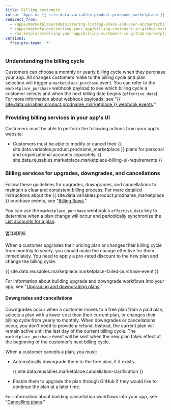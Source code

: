 ```yaml
---
title: Billing customers
intro: 'Apps on {{ site.data.variables.product.prodname_marketplace }} should adhere to GitHub''s billing guidelines and support recommended services. Following our guidelines helps customers navigate the billing process without any surprises.'
redirect_from:
  - /apps/marketplace/administering-listing-plans-and-user-accounts/billing-customers-in-github-marketplace/
  - /apps/marketplace/selling-your-app/billing-customers-in-github-marketplace/
  - /marketplace/selling-your-app/billing-customers-in-github-marketplace
versions:
  free-pro-team: '*'
---
```




### Understanding the billing cycle

Customers can choose a monthly or yearly billing cycle when they purchase your app. All changes customers make to the billing cycle and plan selection will trigger a `marketplace_purchase` event. You can refer to the `marketplace_purchase` webhook payload to see which billing cycle a customer selects and when the next billing date begins (`effective_date`). For more information about webhook payloads, see "[{{ site.data.variables.product.prodname_marketplace }} webhook events](/marketplace/integrating-with-the-github-marketplace-api/github-marketplace-webhook-events/)."

### Providing billing services in your app's UI

Customers must be able to perform the following actions from your app's website:
- Customers must be able to modify or cancel their {{ site.data.variables.product.prodname_marketplace }} plans for personal and organizational accounts separately.
{{ site.data.reusables.marketplace.marketplace-billing-ui-requirements }}

### Billing services for upgrades, downgrades, and cancellations

Follow these guidelines for upgrades, downgrades, and cancellations to maintain a clear and consistent billing process. For more detailed instructions about the {{ site.data.variables.product.prodname_marketplace }} purchase events, see "[Billing flows](/marketplace/integrating-with-the-github-marketplace-api/#billing-flows)."

You can use the `marketplace_purchase` webhook's `effective_date` key to determine when a plan change will occur and periodically synchronize the [List accounts for a plan](/v3/apps/marketplace/#list-accounts-for-a-plan).

#### 업그레이드

When a customer upgrades their pricing plan or changes their billing cycle from monthly to yearly, you should make the change effective for them immediately. You need to apply a pro-rated discount to the new plan and change the billing cycle.

{{ site.data.reusables.marketplace.marketplace-failed-purchase-event }}

For information about building upgrade and downgrade workflows into your app, see "[Upgrading and downgrading plans](/marketplace/integrating-with-the-github-marketplace-api/upgrading-and-downgrading-plans/)."

#### Downgrades and cancellations

Downgrades occur when a customer moves to a free plan from a paid plan, selects a plan with a lower cost than their current plan, or changes their billing cycle from yearly to monthly. When downgrades or cancellations occur, you don't need to provide a refund. Instead, the current plan will remain active until the last day of the current billing cycle. The `marketplace_purchase` event will be sent when the new plan takes effect at the beginning of the customer's next billing cycle.

When a customer cancels a plan, you must:
- Automatically downgrade them to the free plan, if it exists.

  {{ site.data.reusables.marketplace.cancellation-clarification }}
- Enable them to upgrade the plan through GitHub if they would like to continue the plan at a later time.

For information about building cancellation workflows into your app, see "[Cancelling plans](/marketplace/integrating-with-the-github-marketplace-api/cancelling-plans/)."
